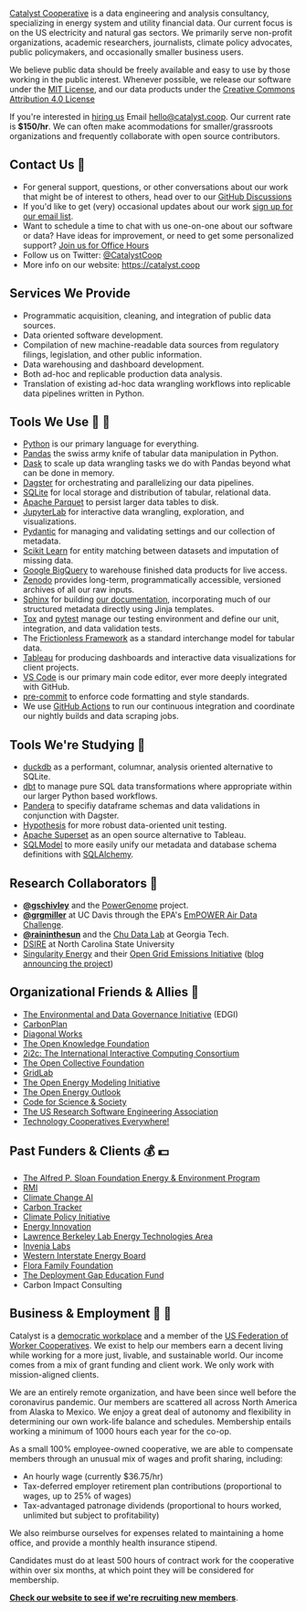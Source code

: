 [Catalyst Cooperative](https://catalyst.coop) is a data engineering and analysis
consultancy, specializing in energy system and utility financial data. Our current
focus is on the US electricity and natural gas sectors. We primarily serve
non-profit organizations, academic researchers, journalists, climate policy advocates,
public policymakers, and occasionally smaller business users.

We believe public data should be freely available and easy to use by those working in
the public interest. Whenever possible, we release our software under the [MIT
License](https://opensource.org/licenses/MIT), and our data products under the [Creative
Commons Attribution 4.0 License](https://creativecommons.org/licenses/by/4.0/)

If you're interested in [hiring us](https://catalyst.coop/hire-catalyst)
Email [hello@catalyst.coop](mailto:hello@catalyst.coop). Our current rate is
**$150/hr**. We can often make acommodations for smaller/grassroots organizations and
frequently collaborate with open source contributors.

## Contact Us :love_letter:

- For general support, questions, or other conversations about our work
  that might be of interest to others, head over to our
  [GitHub Discussions](https://github.com/orgs/catalyst-cooperative/discussions)
- If you'd like to get (very) occasional updates about our work
  [sign up for our email list](https://catalyst.coop/updates/).
- Want to schedule a time to chat with us one-on-one about our software or data? Have
  ideas for improvement, or need to get some personalized support? [Join us for Office
  Hours](https://calend.ly/catalyst-cooperative/pudl-office-hours)
- Follow us on Twitter: [@CatalystCoop](https://twitter.com/CatalystCoop)
- More info on our website: https://catalyst.coop

## Services We Provide

- Programmatic acquisition, cleaning, and integration of public data sources.
- Data oriented software development.
- Compilation of new machine-readable data sources from regulatory filings, legislation,
  and other public information.
- Data warehousing and dashboard development.
- Both ad-hoc and replicable production data analysis.
- Translation of existing ad-hoc data wrangling workflows into replicable data pipelines
  written in Python.

## Tools We Use :hammer: :wrench:

- [Python](https://www.python.org/) is our primary language for everything.
- [Pandas](https://pandas.pydata.org/) the swiss army knife of tabular data manipulation
  in Python.
- [Dask](https://www.dask.org/) to scale up data wrangling tasks we do with Pandas
  beyond what can be done in memory.
- [Dagster](https://dagster.io) for orchestrating and parallelizing our data pipelines.
- [SQLite](https://www.sqlite.org/) for local storage and distribution of tabular,
  relational data.
- [Apache Parquet](https://parquet.apache.org/) to persist larger data tables to disk.
- [JupyterLab](https://jupyter.org/) for interactive data wrangling, exploration, and
  visualizations.
- [Pydantic](https://pydantic-docs.helpmanual.io/) for managing and validating settings
  and our collection of metadata.
- [Scikit Learn](https://scikit-learn.org/) for entity matching between datasets and
  imputation of missing data.
- [Google BigQuery](https://cloud.google.com/bigquery) to warehouse finished data
  products for live access.
- [Zenodo](https://zenodo.org/communities/catalyst-cooperative/) provides long-term,
  programmatically accessible, versioned archives of all our raw inputs.
- [Sphinx](https://www.sphinx-doc.org/) for building [our
  documentation](https://catalystcoop-pudl.readthedocs.io/en/latest/), incorporating
  much of our structured metadata directly using Jinja templates.
- [Tox](https://tox.wiki/) and [pytest](https://docs.pytest.org) manage our testing
  environment and define our unit, integration, and data validation tests.
- The [Frictionless Framework](https://framework.frictionlessdata.io/) as a standard
  interchange model for tabular data.
- [Tableau](https://www.tableau.com/) for producing dashboards and interactive data
  visualizations for client projects.
- [VS Code](https://code.visualstudio.com/) is our primary main code editor, ever more
  deeply integrated with GitHub.
- [pre-commit](https://pre-commit.com/) to enforce code formatting and style standards.
- We use [GitHub Actions](https://docs.github.com/en/actions) to run our continuous
  integration and coordinate our nightly builds and data scraping jobs.

## Tools We're Studying :construction:

- [duckdb](https://duckdb.org/) as a performant, columnar, analysis oriented alternative
  to SQLite.
- [dbt](https://www.getdbt.com/) to manage pure SQL data transformations where
  appropriate within our larger Python based workflows.
- [Pandera](https://pandera.readthedocs.io/) to specifiy dataframe schemas and data
  validations in conjunction with Dagster.
- [Hypothesis](https://hypothesis.readthedocs.io/) for more robust data-oriented unit
  testing.
- [Apache Superset](https://superset.apache.org/) as an open source alternative to
  Tableau.
- [SQLModel](https://sqlmodel.tiangolo.com/) to more easily unify our metadata and
  database schema definitions with [SQLAlchemy](https://www.sqlalchemy.org/).

## Research Collaborators :brain:

- **[@gschivley](https://github.com/gschivley)** and the [PowerGenome](https://github.com/PowerGenome/PowerGenome) project.
- **[@grgmiller](https://github.com/grgmiller)** at UC Davis through the EPA's [EmPOWER Air Data Challenge](https://www.epa.gov/airmarkets/empower-air-data-challenge).
- **[@raininthesun](https://github.com/raininthesun)** and the [Chu Data Lab](https://chu-data-lab.cc.gatech.edu/) at Georgia Tech.
- [DSIRE](https://www.dsireusa.org/) at North Carolina State University
- [Singularity Energy](https://singularity.energy/) and their [Open Grid Emissions
  Initiative](https://github.com/singularity-energy/open-grid-emissions) ([blog
  announcing the
  project](https://medium.com/singularity-energy/introducing-the-open-grid-emissions-initiative-42f68f3b3f49))

## Organizational Friends & Allies :revolving_hearts:

- [The Environmental and Data Governance Initiative](https://envirodatagov.org/) (EDGI)
- [CarbonPlan](https://carbonplan.org/)
- [Diagonal Works](https://diagonal.works/)
- [The Open Knowledge Foundation](https://okfn.org/)
- [2i2c: The International Interactive Computing Consortium](https://2i2c.org/)
- [The Open Collective Foundation](https://opencollective.foundation/)
- [GridLab](https://gridlab.org/)
- [The Open Energy Modeling Initiative](https://openmod-initiative.org/)
- [The Open Energy Outlook](https://github.com/TemoaProject/oeo)
- [Code for Science & Society](https://codeforscience.org/)
- [The US Research Software Engineering Association](https://us-rse.org)
- [Technology Cooperatives Everywhere!](https://tech-coops.xyz/)

## Past Funders & Clients :moneybag: :dollar:

- [The Alfred P. Sloan Foundation Energy & Environment Program](https://sloan.org/programs/research/energy-and-environment)
- [RMI](https://rmi.org/)
- [Climate Change AI](https://www.climatechange.ai/)
- [Carbon Tracker](https://carbontracker.org)
- [Climate Policy Initiative](https://www.climatepolicyinitiative.org/)
- [Energy Innovation](https://energyinnovation.org/)
- [Lawrence Berkeley Lab Energy Technologies Area](https://eta.lbl.gov/)
- [Invenia Labs](https://www.invenia.ca/)
- [Western Interstate Energy Board](https://www.westernenergyboard.org/)
- [Flora Family Foundation](https://www.florafamily.org/)
- [The Deployment Gap Education Fund](https://www.deploymentgap.fund/)
- Carbon Impact Consulting

## Business & Employment :evergreen_tree: :evergreen_tree:

Catalyst is a [democratic workplace](https://institute.coop/) and a member of the [US
Federation of Worker Cooperatives](https://usworker.coop). We exist to help our members
earn a decent living while working for a more just, livable, and sustainable world. Our
income comes from a mix of grant funding and client work. We only work with
mission-aligned clients.

We are an entirely remote organization, and have been since well before the coronavirus
pandemic. Our members are scattered all across North America from Alaska to Mexico. We
enjoy a great deal of autonomy and flexibility in determining our own work-life balance
and schedules. Membership entails working a minimum of 1000 hours each year for the
co-op.

As a small 100% employee-owned cooperative, we are able to compensate members through an
unusual mix of wages and profit sharing, including:

- An hourly wage (currently $36.75/hr)
- Tax-deferred employer retirement plan contributions (proportional to wages, up to 25%
  of wages)
- Tax-advantaged patronage dividends (proportional to hours worked, unlimited but
  subject to profitability)

We also reimburse ourselves for expenses related to maintaining a home office, and
provide a monthly health insurance stipend.

Candidates must do at least 500 hours of contract work for the cooperative within over
six months, at which point they will be considered for membership.

**[Check our website to see if we're recruiting new
members](https://catalyst.coop/work-with-us/)**.
